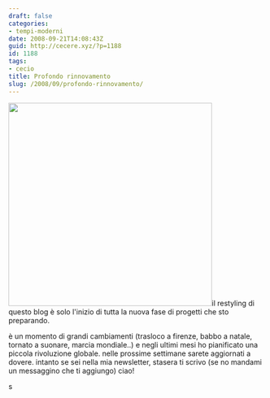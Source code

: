 ```yaml
---
draft: false
categories:
- tempi-moderni
date: 2008-09-21T14:08:43Z
guid: http://cecere.xyz/?p=1188
id: 1188
tags:
- cecio
title: Profondo rinnovamento
slug: /2008/09/profondo-rinnovamento/
---
```


[<img class="aligncenter size-full wp-image-1192" title="rinnovamento-renew" src="http://cecere.xyz/wp-content/uploads/sites/3/2008/09/rinnovamento-renew.jpg" alt="" width="400" height="400" srcset="http://cecere.xyz/wp-content/uploads/sites/3/2008/09/rinnovamento-renew.jpg 400w, http://cecere.xyz/wp-content/uploads/sites/3/2008/09/rinnovamento-renew-150x150.jpg 150w, http://cecere.xyz/wp-content/uploads/sites/3/2008/09/rinnovamento-renew-300x300.jpg 300w" sizes="(max-width: 400px) 100vw, 400px" />](http://cecere.xyz/wp-content/uploads/sites/3/2008/09/rinnovamento-renew.jpg)il restyling di questo blog è solo l'inizio di tutta la nuova fase di progetti che sto preparando.

è un momento di grandi cambiamenti (trasloco a firenze, babbo a natale, tornato a suonare, marcia mondiale..) e negli ultimi mesi ho pianificato una piccola rivoluzione globale. nelle prossime settimane sarete aggiornati a dovere. intanto se sei nella mia newsletter, stasera ti scrivo (se no mandami un messaggino che ti aggiungo) ciao!

s